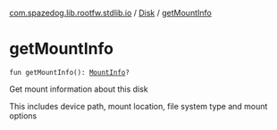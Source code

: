 [com.spazedog.lib.rootfw.stdlib.io](../index.md) / [Disk](index.md) / [getMountInfo](.)

# getMountInfo

`fun getMountInfo(): `[`MountInfo`](../-filesystem/-mount-info/index.md)`?`

Get mount information about this disk

This includes device path, mount location, file system type and mount options

